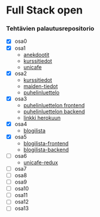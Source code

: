 # Full Stack open

### Tehtävien palautusrepositorio

- [x] osa0
- [x] osa1
    - [anekdootit](osa1/anekdootit)
    - [kurssitiedot](osa1/kurssitiedot)
    - [unicafe](osa1/unicafe)
- [x] osa2
    - [kurssitiedot](osa2/kurssitiedot)
    - [maiden-tiedot](osa2/maiden-tiedot)
    - [puhelinluettelo](osa2/puhelinluettelo)
- [x] osa3
    - [puhelinluettelon frontend](osa3/puhelinluettelo)
    - [puhelinluettelon backend](osa3/Puhelinluettelon-backend)
    - [linkki herokuun](https://immense-beyond-90703.herokuapp.com/)
- [x] osa4
    - [blogilista](osa4/blogilista)
- [x] osa5
    - [blogilista-frontend](osa5/bloglist-frontend)
    - [blogilista-backend](osa5/bloglist-backend)
- [ ] osa6
    - [unicafe-redux](osa6/unicafe-redux)
- [ ] osa7
- [ ] osa8
- [ ] osa9
- [ ] osa10
- [ ] osa11
- [ ] osa12
- [ ] osa13